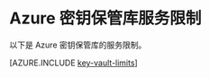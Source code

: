 <properties
    pageTitle="Azure 密钥保管库服务限制 | Azure"
    description="了解适用于 Azure 密钥保管库的服务限制。"
    documentationcenter="dev-center-name"
    services="key-vault"
    author="cabailey"
    manager="mbaldwin"
    editor="" />  

<tags
    ms.assetid="1a5f1222-57f0-4a2a-98ee-92bb899f9d75"
    ms.service="key-vault"
    ms.devlang="na"
    ms.topic="article"
    ms.tgt_pltfrm="na"
    ms.workload="identity"
    ms.date="12/06/2016"
    wacn.date="02/06/2017"
    ms.author="mbaldwin" />

# Azure 密钥保管库服务限制
以下是 Azure 密钥保管库的服务限制。

[AZURE.INCLUDE [key-vault-limits](../../includes/key-vault-limits.md)]

<!---HONumber=Mooncake_Quality_Review_0125_2017-->
